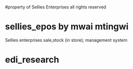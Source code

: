 #property of Sellies Enterprises all rights reserved 
# sellies_epos by mwai mtingwi
Sellies enterprises sale,stock (in store); management system
# edi_research

